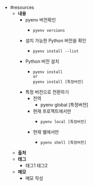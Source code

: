 - #resources
	- **내용**
		- pyenv 버전확인
			- ```shell
			  pyenv versions
			  ```
		- 설치 가능한 Python 버전을 확인
			- ```shell
			  pyenv install --list
			  ```
		- Python 버전 설치
			- ```shell
			  pyenv install
			  or
			  pyenv install [특정버전]
			  ```
		- 특정 버전으로 전환하기
			- 전역
				- pyenv global [특정버전]
			- 현재 프로젝트에서만
				- ```shell
				  pyenv local [특정버전]
				  ```
			- 현재 쉘에서만
				- ```shell
				  pyenv shell [특정버전]
				  ```
	- **출처**
	- **태그**
		- 태그1 태그2
	- **메모**
		- 메모 작성